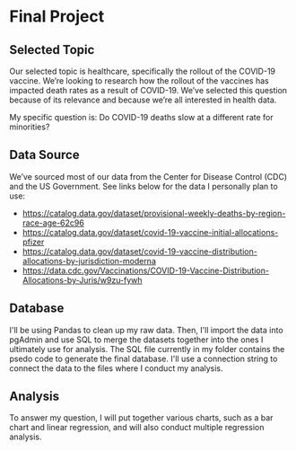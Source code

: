 # Final Project
## Selected Topic
Our selected topic is healthcare, specifically the rollout of the COVID-19 vaccine. We’re looking to research how the rollout of the vaccines has impacted death rates as a result of COVID-19. We’ve selected this question because of its relevance and because we’re all interested in health data.

My specific question is: Do COVID-19 deaths slow at a different rate for minorities? 


## Data Source
We’ve sourced most of our data from the Center for Disease Control (CDC) and the US Government. See links below for the data I personally plan to use:
- https://catalog.data.gov/dataset/provisional-weekly-deaths-by-region-race-age-62c96
- https://catalog.data.gov/dataset/covid-19-vaccine-initial-allocations-pfizer
- https://catalog.data.gov/dataset/covid-19-vaccine-distribution-allocations-by-jurisdiction-moderna
- https://data.cdc.gov/Vaccinations/COVID-19-Vaccine-Distribution-Allocations-by-Juris/w9zu-fywh 

## Database
I'll be using Pandas to clean up my raw data. Then, I'll import the data into pgAdmin and use SQL to merge the datasets together into the ones I ultimately use for analysis. The SQL file currently in my folder contains the psedo code to generate the final database. I'll use a connection string to connect the data to the files where I conduct my analysis.

## Analysis
To answer my question, I will put together various charts, such as a bar chart and linear regression, and will also conduct multiple regression analysis.
